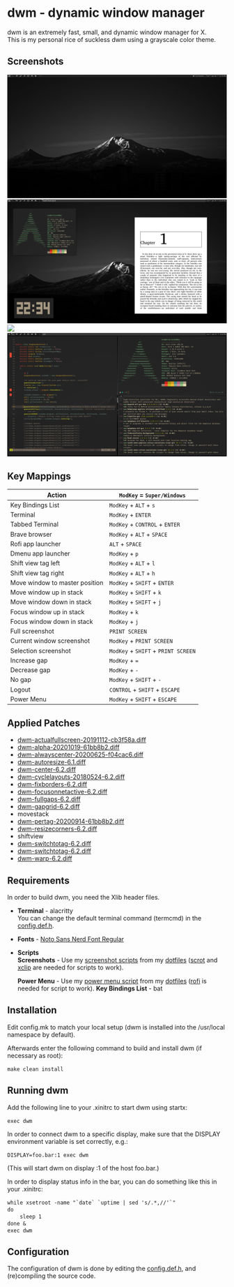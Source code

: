 dwm - dynamic window manager
============================
dwm is an extremely fast, small, and dynamic window manager for X.<br>
This is my personal rice of suckless dwm using a grayscale color theme.

Screenshots
----------
![](./Screenshots/WallpaperScreenshot.png)
![](./Screenshots/FloatingWindows-zathura.png)
![](./Screenshots/FloatingWindows-nvim-spotify-notification.png.png)
![](./Screenshots/TerminalsScreenshot1.png)

Key Mappings
------------
| Action                        | `ModKey` = `Super/Windows` |
|-------------------------------|----------------------------|
| Key Bindings List | `ModKey` + `ALT` + `s` |
| Terminal | `ModKey` + `ENTER` |
| Tabbed Terminal | `ModKey` + `CONTROL` + `ENTER` |
| Brave browser | `ModKey` + `ALT` + `SPACE` |
| Rofi app launcher | `ALT` + `SPACE` |
| Dmenu app launcher | `ModKey` + `p` |
| Shift view tag left | `ModKey` + `ALT` + `l` |
| Shift view tag right | `ModKey` + `ALT` + `h` |
| Move window to master position | `ModKey` + `SHIFT` + `ENTER` |
| Move window up in stack | `ModKey` + `SHIFT` + `k` |
| Move window down in stack | `ModKey` + `SHIFT` + `j` |
| Focus window up in stack | `ModKey` + `k` |
| Focus window down in stack | `ModKey` + `j` |
| Full screenshot | `PRINT SCREEN` |
| Current window screenshot | `ModKey` + `PRINT SCREEN` |
| Selection screenshot | `ModKey` + `SHIFT` + `PRINT SCREEN` |
| Increase gap | `ModKey` + `=` |
| Decrease gap | `ModKey` + `-` |
| No gap | `ModKey` + `SHIFT` + `-` |
| Logout | `CONTROL` + `SHIFT` + `ESCAPE` |
| Power Menu | `ModKey` + `SHIFT` + `ESCAPE` |

Applied Patches
---------------
- [dwm-actualfullscreen-20191112-cb3f58a.diff](./patches/dwm-actualfullscreen-20191112-cb3f58a.diff)
- [dwm-alpha-20201019-61bb8b2.diff](./patches/dwm-alpha-20201019-61bb8b2.diff)
- [dwm-alwayscenter-20200625-f04cac6.diff](./patches/dwm-alwayscenter-20200625-f04cac6.diff)
- [dwm-autoresize-6.1.diff](./patches/dwm-autoresize-6.1.diff)
- [dwm-center-6.2.diff](./patches/dwm-center-6.2.diff)
- [dwm-cyclelayouts-20180524-6.2.diff](./patches/dwm-cyclelayouts-20180524-6.2.diff)
- [dwm-fixborders-6.2.diff](./patches/dwm-fixborders-6.2.diff)
- [dwm-focusonnetactive-6.2.diff](./patches/dwm-focusonnetactive-6.2.diff)
- [dwm-fullgaps-6.2.diff](./patches/dwm-fullgaps-6.2.diff)
- [dwm-gapgrid-6.2.diff](./patches/dwm-gapgrid-6.2.diff)
- movestack
- [dwm-pertag-20200914-61bb8b2.diff](./patches/dwm-pertag-20200914-61bb8b2.diff)
- [dwm-resizecorners-6.2.diff](./patches/dwm-resizecorners-6.2.diff)
- shiftview
- [dwm-switchtotag-6.2.diff](./patches/dwm-switchtotag-6.2.diff)
- [dwm-switchtotag-6.2.diff](./patches/dwm-systray-20210418-67d76bd.diff)
- [dwm-warp-6.2.diff](./patches/dwm-warp-6.2.diff)

Requirements
------------
In order to build dwm, you need the Xlib header files.
- **Terminal** - alacritty<br>
   You can change the default terminal command (termcmd) in the [config.def.h](./config.def.h).
- **Fonts** - [Noto Sans Nerd Font Regular](https://github.com/ryanoasis/nerd-fonts/blob/master/patched-fonts/Noto/Sans/complete/Noto%20Sans%20Regular%20Nerd%20Font%20Complete.ttf)
- **Scripts**<br>
    **Screenshots** - Use my [screenshot scripts](https://github.com/kaykay38/dotfiles/tree/main/.config/.system) from my [dotfiles](https://github.com/kaykay38/dotfiles) ([scrot](https://github.com/resurrecting-open-source-projects/scrot) and [xclip](https://github.com/astrand/xclip) are needed for scripts to work).

    **Power Menu** - Use my [power menu script](https://github.com/kaykay38/dotfiles/tree/main/.config/.system/sysmenu) from my [dotfiles](https://github.com/kaykay38/dotfiles) ([rofi](https://github.com/davatorium/rofi) is needed for script to work).
    **Key Bindings List** - bat

Installation
------------
Edit config.mk to match your local setup (dwm is installed into
the /usr/local namespace by default).

Afterwards enter the following command to build and install dwm (if
necessary as root):

    make clean install


Running dwm
-----------
Add the following line to your .xinitrc to start dwm using startx:

    exec dwm

In order to connect dwm to a specific display, make sure that
the DISPLAY environment variable is set correctly, e.g.:

    DISPLAY=foo.bar:1 exec dwm

(This will start dwm on display :1 of the host foo.bar.)

In order to display status info in the bar, you can do something
like this in your .xinitrc:

    while xsetroot -name "`date` `uptime | sed 's/.*,//'`"
    do
    	sleep 1
    done &
    exec dwm


Configuration
-------------
The configuration of dwm is done by editing the [config.def.h](./config.def.h),
and (re)compiling the source code.
